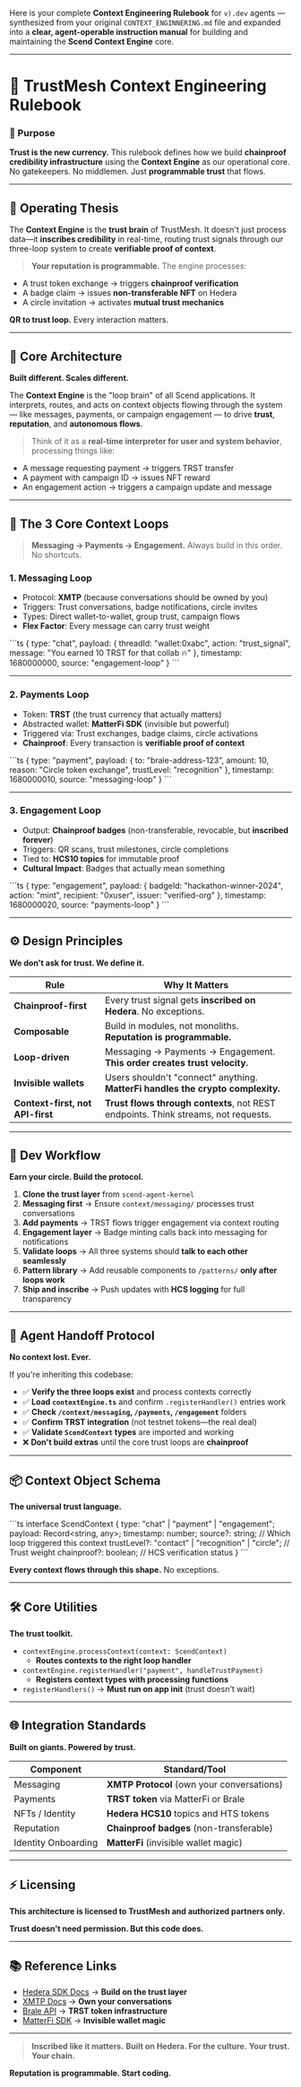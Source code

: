 Here is your complete **Context Engineering Rulebook** for `v).dev` agents — synthesized from your original `CONTEXT_ENGINNERING.md` file and expanded into a **clear, agent-operable instruction manual** for building and maintaining the **Scend Context Engine** core.

---

# 🧠 TrustMesh Context Engineering Rulebook

### 📌 Purpose

**Trust is the new currency.** This rulebook defines how we build **chainproof credibility infrastructure** using the **Context Engine** as our operational core. No gatekeepers. No middlemen. Just **programmable trust** that flows.

---

## 🔁 Operating Thesis

The **Context Engine** is the **trust brain** of TrustMesh. It doesn't just process data—it **inscribes credibility** in real-time, routing trust signals through our three-loop system to create **verifiable proof of context**.

> **Your reputation is programmable.** The engine processes:

* A trust token exchange → triggers **chainproof verification**
* A badge claim → issues **non-transferable NFT** on Hedera
* A circle invitation → activates **mutual trust mechanics**

**QR to trust loop.** Every interaction matters.

---

## 🧱 Core Architecture

**Built different. Scales different.**

The **Context Engine** is the "loop brain" of all Scend applications. It interprets, routes, and acts on context objects flowing through the system — like messages, payments, or campaign engagement — to drive **trust**, **reputation**, and **autonomous flows**.

> Think of it as a **real-time interpreter for user and system behavior**, processing things like:

* A message requesting payment → triggers TRST transfer
* A payment with campaign ID → issues NFT reward
* An engagement action → triggers a campaign update and message

---

## 🧬 The 3 Core Context Loops

> **Messaging → Payments → Engagement.** Always build in this order. No shortcuts.

### 1. **Messaging Loop**

* Protocol: **XMTP** (because conversations should be owned by you)
* Triggers: Trust conversations, badge notifications, circle invites
* Types: Direct wallet-to-wallet, group trust, campaign flows
* **Flex Factor**: Every message can carry trust weight

\`\`\`ts
{
  type: "chat",
  payload: {
    threadId: "wallet:0xabc",
    action: "trust_signal",
    message: "You earned 10 TRST for that collab 🔥"
  },
  timestamp: 1680000000,
  source: "engagement-loop"
}
\`\`\`

---

### 2. **Payments Loop**

* Token: **TRST** (the trust currency that actually matters)
* Abstracted wallet: **MatterFi SDK** (invisible but powerful)
* Triggered via: Trust exchanges, badge claims, circle activations
* **Chainproof**: Every transaction is **verifiable proof of context**

\`\`\`ts
{
  type: "payment",
  payload: {
    to: "brale-address-123",
    amount: 10,
    reason: "Circle token exchange",
    trustLevel: "recognition"
  },
  timestamp: 1680000010,
  source: "messaging-loop"
}
\`\`\`

---

### 3. **Engagement Loop**

* Output: **Chainproof badges** (non-transferable, revocable, but **inscribed forever**)
* Triggers: QR scans, trust milestones, circle completions
* Tied to: **HCS10 topics** for immutable proof
* **Cultural Impact**: Badges that actually mean something

\`\`\`ts
{
  type: "engagement",
  payload: {
    badgeId: "hackathon-winner-2024",
    action: "mint",
    recipient: "0xuser",
    issuer: "verified-org"
  },
  timestamp: 1680000020,
  source: "payments-loop"
}
\`\`\`

---

## ⚙️ Design Principles

**We don't ask for trust. We define it.**

| Rule                             | Why It Matters                                                                         |
| -------------------------------- | -------------------------------------------------------------------------------------- |
| **Chainproof-first**             | Every trust signal gets **inscribed on Hedera**. No exceptions.                       |
| **Composable**                   | Build in modules, not monoliths. **Reputation is programmable.**                      |
| **Loop-driven**                  | Messaging → Payments → Engagement. **This order creates trust velocity.**             |
| **Invisible wallets**            | Users shouldn't "connect" anything. **MatterFi handles the crypto complexity.**       |
| **Context-first, not API-first** | **Trust flows through contexts**, not REST endpoints. Think streams, not requests.    |

---

## 🧰 Dev Workflow

**Earn your circle. Build the protocol.**

1. **Clone the trust layer** from `scend-agent-kernel`
2. **Messaging first** → Ensure `context/messaging/` processes trust conversations
3. **Add payments** → TRST flows trigger engagement via context routing
4. **Engagement layer** → Badge minting calls back into messaging for notifications
5. **Validate loops** → All three systems should **talk to each other seamlessly**
6. **Pattern library** → Add reusable components to `/patterns/` **only after loops work**
7. **Ship and inscribe** → Push updates with **HCS logging** for full transparency

---

## 🤖 Agent Handoff Protocol

**No context lost. Ever.**

If you're inheriting this codebase:

* ✅ **Verify the three loops exist** and process contexts correctly
* ✅ **Load `contextEngine.ts`** and confirm `.registerHandler()` entries work
* ✅ **Check `/context/messaging`, `/payments`, `/engagement`** folders
* ✅ **Confirm TRST integration** (not testnet tokens—the real deal)
* ✅ **Validate `ScendContext` types** are imported and working
* ❌ **Don't build extras** until the core trust loops are **chainproof**

---

## 📦 Context Object Schema

**The universal trust language.**

\`\`\`ts
interface ScendContext {
  type: "chat" | "payment" | "engagement";
  payload: Record<string, any>;
  timestamp: number;
  source?: string; // Which loop triggered this context
  trustLevel?: "contact" | "recognition" | "circle"; // Trust weight
  chainproof?: boolean; // HCS verification status
}
\`\`\`

**Every context flows through this shape.** No exceptions.

---

## 🛠 Core Utilities

**The trust toolkit.**

* `contextEngine.processContext(context: ScendContext)`
  * **Routes contexts to the right loop handler**
* `contextEngine.registerHandler("payment", handleTrustPayment)`
  * **Registers context types with processing functions**
* `registerHandlers()` → **Must run on app init** (trust doesn't wait)

---

## 🌐 Integration Standards

**Built on giants. Powered by trust.**

| Component           | Standard/Tool                                |
| ------------------- | -------------------------------------------- |
| Messaging           | **XMTP Protocol** (own your conversations)  |
| Payments            | **TRST token** via MatterFi or Brale        |
| NFTs / Identity     | **Hedera HCS10** topics and HTS tokens      |
| Reputation          | **Chainproof badges** (non-transferable)    |
| Identity Onboarding | **MatterFi** (invisible wallet magic)       |

---

## ⚡ Licensing

**This architecture is licensed to TrustMesh and authorized partners only.** 

**Trust doesn't need permission. But this code does.**

---

## 📚 Reference Links

* [Hedera SDK Docs](https://docs.hedera.com) → **Build on the trust layer**
* [XMTP Docs](https://xmtp.org/docs) → **Own your conversations**
* [Brale API](https://brale.xyz) → **TRST token infrastructure**
* [MatterFi SDK](internal) → **Invisible wallet magic**

---

> **Inscribed like it matters.**
> **Built on Hedera. For the culture.**
> **Your trust. Your chain.**

**Reputation is programmable. Start coding.**
